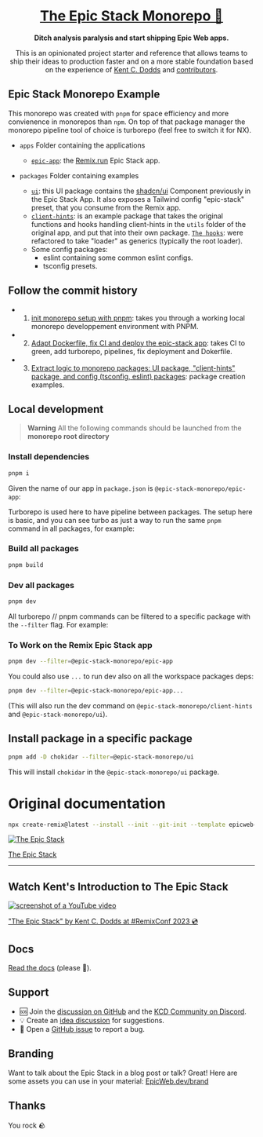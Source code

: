 <div align="center">
  <h1 align="center"><a href="https://www.epicweb.dev/epic-stack">The Epic Stack Monorepo 🚀</a></h1>
  <strong align="center">
    Ditch analysis paralysis and start shipping Epic Web apps.
  </strong>
  <p>
    This is an opinionated project starter and reference that allows teams to
    ship their ideas to production faster and on a more stable foundation based
    on the experience of <a href="https://kentcdodds.com">Kent C. Dodds</a> and
    <a href="https://github.com/epicweb-dev/epic-stack/graphs/contributors">contributors</a>.
  </p>
</div>

## Epic Stack Monorepo Example

This monorepo was created with `pnpm` for space efficiency and more convienence
in monorepos than `npm`. On top of that package manager the monorepo pipeline
tool of choice is turborepo (feel free to switch it for NX).

- `apps` Folder containing the applications
  - [`epic-app`](https://github.com/PhilDL/epic-stack-monorepo/tree/main/apps/epic-app):
    the [Remix.run](https://remix.run) Epic Stack app.
- `packages` Folder containing examples

  - [`ui`](https://github.com/PhilDL/epic-stack-monorepo/tree/main/packages/ui):
    this UI package contains the [shadcn/ui](https://ui.shadcn.com/) Component
    previously in the Epic Stack App. It also exposes a Tailwind config
    "epic-stack" preset, that you consume from the Remix app.
  - [`client-hints`](https://github.com/PhilDL/epic-stack-monorepo/tree/main/packages/client-hints):
    is an example package that takes the original functions and hooks handling
    client-hints in the `utils` folder of the original app, and put that into
    their own package.
    [`The hooks`](https://github.com/PhilDL/epic-stack-monorepo/tree/main/packages/client-hints/src/client-hints.tsx):
    were refactored to take "loader" as generics (typically the root loader).
  - Some config packages:
    - eslint containing some common eslint configs.
    - tsconfig presets.

## Follow the commit history

- 1) [init monorepo setup with pnpm](https://github.com/PhilDL/epic-stack-monorepo/commit/5296754553ea26e6edcdde7b31b927403705620a): takes you through a working local monorepo developpement environment with PNPM.
- 2) [Adapt Dockerfile, fix CI and deploy the epic-stack app](https://github.com/PhilDL/epic-stack-monorepo/commit/a82486866507688025c84ae54bf6f05f71c73e3d): takes CI to green, add turborepo, pipelines, fix deployment and Dokerfile.
- 3) [Extract logic to monorepo packages: UI package, "client-hints" package, and config (tsconfig, eslint) packages](https://github.com/PhilDL/epic-stack-monorepo/commit/33997f9e47e41f6919990cb4dfcd098c65396a71): package creation examples.


## Local development

> **Warning** All the following commands should be launched from the **monorepo
> root directory**

### Install dependencies

```bash
pnpm i
```

Given the name of our app in `package.json` is `@epic-stack-monorepo/epic-app`:

Turborepo is used here to have pipeline between packages. The setup here is
basic, and you can see turbo as just a way to run the same `pnpm` command in all
packages, for example:

### Build all packages

```bash
pnpm build
```

### Dev all packages

```bash
pnpm dev
```

All turborepo // pnpm commands can be filtered to a specific package with the
`--filter` flag. For example:

### To Work on the Remix Epic Stack app

```bash
pnpm dev --filter=@epic-stack-monorepo/epic-app
```

You could also use `...` to run dev also on all the workspace packages deps:

```bash
pnpm dev --filter=@epic-stack-monorepo/epic-app...
```

(This will also run the dev command on `@epic-stack-monorepo/client-hints` and
`@epic-stack-monorepo/ui`).

## Install package in a specific package

```bash
pnpm add -D chokidar --filter=@epic-stack-monorepo/ui
```

This will install `chokidar` in the `@epic-stack-monorepo/ui` package.

# Original documentation

```sh
npx create-remix@latest --install --init --git-init --template epicweb-dev/epic-stack
```

[![The Epic Stack](https://github-production-user-asset-6210df.s3.amazonaws.com/1500684/246885449-1b00286c-aa3d-44b2-9ef2-04f694eb3592.png)](https://www.epicweb.dev/epic-stack)

[The Epic Stack](https://www.epicweb.dev/epic-stack)

<hr />

## Watch Kent's Introduction to The Epic Stack

[![screenshot of a YouTube video](https://github-production-user-asset-6210df.s3.amazonaws.com/1500684/242088051-6beafa78-41c6-47e1-b999-08d3d3e5cb57.png)](https://www.youtube.com/watch?v=yMK5SVRASxM)

["The Epic Stack" by Kent C. Dodds at #RemixConf 2023 💿](https://www.youtube.com/watch?v=yMK5SVRASxM)

## Docs

[Read the docs](https://github.com/epicweb-dev/epic-stack/blob/main/docs)
(please 🙏).

## Support

- 🆘 Join the
  [discussion on GitHub](https://github.com/epicweb-dev/epic-stack/discussions)
  and the [KCD Community on Discord](https://kcd.im/discord).
- 💡 Create an
  [idea discussion](https://github.com/epicweb-dev/epic-stack/discussions/new?category=ideas)
  for suggestions.
- 🐛 Open a [GitHub issue](https://github.com/epicweb-dev/epic-stack/issues) to
  report a bug.

## Branding

Want to talk about the Epic Stack in a blog post or talk? Great! Here are some
assets you can use in your material:
[EpicWeb.dev/brand](https://epicweb.dev/brand)

## Thanks

You rock 🪨
